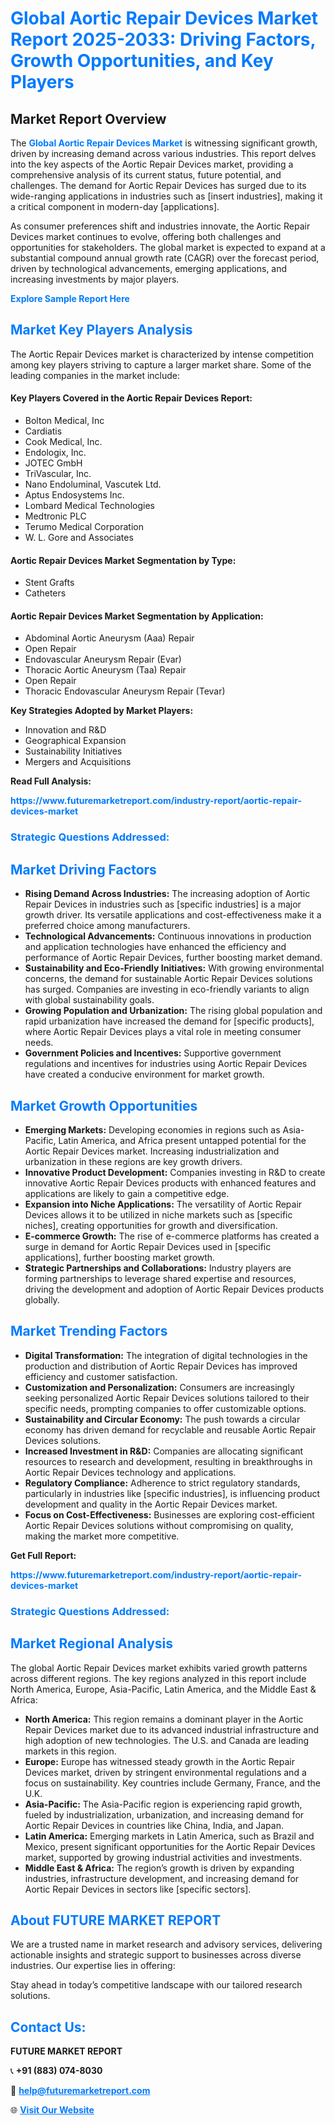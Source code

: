 <h1 style="color: #007BFF;">Global Aortic Repair Devices Market Report 2025-2033: Driving Factors, Growth Opportunities, and Key Players</h1>

<section id="overview">
<h2>Market Report Overview</h2>
<p>The <a href="https://www.futuremarketreport.com/industry-report/aortic-repair-devices-market" style="color: #007BFF; text-decoration: none;"><strong>Global Aortic Repair Devices Market</strong></a> is witnessing significant growth, driven by increasing demand across various industries. This report delves into the key aspects of the Aortic Repair Devices market, providing a comprehensive analysis of its current status, future potential, and challenges. The demand for Aortic Repair Devices has surged due to its wide-ranging applications in industries such as [insert industries], making it a critical component in modern-day [applications].</p>
<p>As consumer preferences shift and industries innovate, the Aortic Repair Devices market continues to evolve, offering both challenges and opportunities for stakeholders. The global market is expected to expand at a substantial compound annual growth rate (CAGR) over the forecast period, driven by technological advancements, emerging applications, and increasing investments by major players.</p>
</section>

<section id="overview">
<p><a href="https://www.futuremarketreport.com/request-sample/reportId=87542" style="color: #007BFF; text-decoration: none;"><strong>Explore Sample Report Here</strong></a></p>
</section>

<section id="key-players">
<h2 style="color: #007BFF;">Market Key Players Analysis</h2>
<p>The Aortic Repair Devices market is characterized by intense competition among key players striving to capture a larger market share. Some of the leading companies in the market include:</p>
<h4>Key Players Covered in the Aortic Repair Devices Report:</h4>
<ul><li>Bolton Medical, Inc</li><li>Cardiatis</li><li>Cook Medical, Inc.</li><li>Endologix, Inc.</li><li>JOTEC GmbH</li><li>TriVascular, Inc.</li><li>Nano Endoluminal, Vascutek Ltd.</li><li>Aptus Endosystems Inc.</li><li>Lombard Medical Technologies</li><li>Medtronic PLC</li><li>Terumo Medical Corporation</li><li>W. L. Gore and Associates</li></ul>
<h4>Aortic Repair Devices Market Segmentation by Type:</h4>
<ul><li>Stent Grafts</li><li>Catheters</li></ul>

<h4>Aortic Repair Devices Market Segmentation by Application:</h4>
<ul><li>Abdominal Aortic Aneurysm (Aaa) Repair</li><li>Open Repair</li><li>Endovascular Aneurysm Repair (Evar)</li><li>Thoracic Aortic Aneurysm (Taa) Repair</li><li>Open Repair</li><li>Thoracic Endovascular Aneurysm Repair (Tevar)</li></ul>
<p><strong>Key Strategies Adopted by Market Players:</strong></p>
<ul>
<li>Innovation and R&D</li>
<li>Geographical Expansion</li>
<li>Sustainability Initiatives</li>
<li>Mergers and Acquisitions</li>
</ul>
</section>

<section>
<p><strong>Read Full Analysis: </strong></p><a href="https://www.futuremarketreport.com/industry-report/aortic-repair-devices-market" style="color: #007BFF; text-decoration: none;"><strong>https://www.futuremarketreport.com/industry-report/aortic-repair-devices-market</strong></a>
<h3 style="color: #007BFF;">Strategic Questions Addressed:</h3>
</section>

<section id="driving-factors">
<h2 style="color: #007BFF;">Market Driving Factors</h2>
<ul>
<li><strong>Rising Demand Across Industries:</strong> The increasing adoption of Aortic Repair Devices in industries such as [specific industries] is a major growth driver. Its versatile applications and cost-effectiveness make it a preferred choice among manufacturers.</li>
<li><strong>Technological Advancements:</strong> Continuous innovations in production and application technologies have enhanced the efficiency and performance of Aortic Repair Devices, further boosting market demand.</li>
<li><strong>Sustainability and Eco-Friendly Initiatives:</strong> With growing environmental concerns, the demand for sustainable Aortic Repair Devices solutions has surged. Companies are investing in eco-friendly variants to align with global sustainability goals.</li>
<li><strong>Growing Population and Urbanization:</strong> The rising global population and rapid urbanization have increased the demand for [specific products], where Aortic Repair Devices plays a vital role in meeting consumer needs.</li>
<li><strong>Government Policies and Incentives:</strong> Supportive government regulations and incentives for industries using Aortic Repair Devices have created a conducive environment for market growth.</li>
</ul>
</section>

<section id="growth-opportunities">
<h2 style="color: #007BFF;">Market Growth Opportunities</h2>
<ul>
<li><strong>Emerging Markets:</strong> Developing economies in regions such as Asia-Pacific, Latin America, and Africa present untapped potential for the Aortic Repair Devices market. Increasing industrialization and urbanization in these regions are key growth drivers.</li>
<li><strong>Innovative Product Development:</strong> Companies investing in R&D to create innovative Aortic Repair Devices products with enhanced features and applications are likely to gain a competitive edge.</li>
<li><strong>Expansion into Niche Applications:</strong> The versatility of Aortic Repair Devices allows it to be utilized in niche markets such as [specific niches], creating opportunities for growth and diversification.</li>
<li><strong>E-commerce Growth:</strong> The rise of e-commerce platforms has created a surge in demand for Aortic Repair Devices used in [specific applications], further boosting market growth.</li>
<li><strong>Strategic Partnerships and Collaborations:</strong> Industry players are forming partnerships to leverage shared expertise and resources, driving the development and adoption of Aortic Repair Devices products globally.</li>
</ul>
</section>

<section id="trending-factors">
<h2 style="color: #007BFF;">Market Trending Factors</h2>
<ul>
<li><strong>Digital Transformation:</strong> The integration of digital technologies in the production and distribution of Aortic Repair Devices has improved efficiency and customer satisfaction.</li>
<li><strong>Customization and Personalization:</strong> Consumers are increasingly seeking personalized Aortic Repair Devices solutions tailored to their specific needs, prompting companies to offer customizable options.</li>
<li><strong>Sustainability and Circular Economy:</strong> The push towards a circular economy has driven demand for recyclable and reusable Aortic Repair Devices solutions.</li>
<li><strong>Increased Investment in R&D:</strong> Companies are allocating significant resources to research and development, resulting in breakthroughs in Aortic Repair Devices technology and applications.</li>
<li><strong>Regulatory Compliance:</strong> Adherence to strict regulatory standards, particularly in industries like [specific industries], is influencing product development and quality in the Aortic Repair Devices market.</li>
<li><strong>Focus on Cost-Effectiveness:</strong> Businesses are exploring cost-efficient Aortic Repair Devices solutions without compromising on quality, making the market more competitive.</li>
</ul>
</section>

<section>
<p><strong>Get Full Report: </strong></p><a href="https://www.futuremarketreport.com/industry-report/aortic-repair-devices-market" style="color: #007BFF; text-decoration: none;"><strong>https://www.futuremarketreport.com/industry-report/aortic-repair-devices-market</strong></a>
<h3 style="color: #007BFF;">Strategic Questions Addressed:</h3>
</section>


<section id="regional-analysis">
<h2 style="color: #007BFF;">Market Regional Analysis</h2>
<p>The global Aortic Repair Devices market exhibits varied growth patterns across different regions. The key regions analyzed in this report include North America, Europe, Asia-Pacific, Latin America, and the Middle East & Africa:</p>
<ul>
<li><strong>North America:</strong> This region remains a dominant player in the Aortic Repair Devices market due to its advanced industrial infrastructure and high adoption of new technologies. The U.S. and Canada are leading markets in this region.</li>
<li><strong>Europe:</strong> Europe has witnessed steady growth in the Aortic Repair Devices market, driven by stringent environmental regulations and a focus on sustainability. Key countries include Germany, France, and the U.K.</li>
<li><strong>Asia-Pacific:</strong> The Asia-Pacific region is experiencing rapid growth, fueled by industrialization, urbanization, and increasing demand for Aortic Repair Devices in countries like China, India, and Japan.</li>
<li><strong>Latin America:</strong> Emerging markets in Latin America, such as Brazil and Mexico, present significant opportunities for the Aortic Repair Devices market, supported by growing industrial activities and investments.</li>
<li><strong>Middle East & Africa:</strong> The region’s growth is driven by expanding industries, infrastructure development, and increasing demand for Aortic Repair Devices in sectors like [specific sectors].</li>
</ul>
</section>

<footer>
<h2 style="color: #007BFF;">About FUTURE MARKET REPORT</h2>
<p>We are a trusted name in market research and advisory services, delivering actionable insights and strategic support to businesses across diverse industries. Our expertise lies in offering:</p>

<p>Stay ahead in today’s competitive landscape with our tailored research solutions.</p>

<h2 style="color: #007BFF;">Contact Us:</h2>
<p><strong>FUTURE MARKET REPORT</strong></p>
<p>📞 <strong>+91 (883) 074-8030</strong></p>
<p>📧 <strong><a href="mailto:help@futuremarketreport.com" style="color: #007BFF;">help@futuremarketreport.com</a></strong></p>
<p>🌐 <strong><a href="https://www.futuremarketreport.com/" style="color: #007BFF;">Visit Our Website</a></strong></p>
</footer>